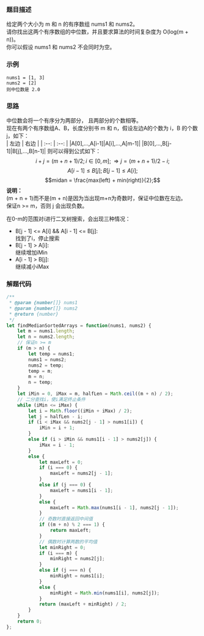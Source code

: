 ### 题目描述
给定两个大小为 m 和 n 的有序数组 nums1 和 nums2。  
请你找出这两个有序数组的中位数，并且要求算法的时间复杂度为 O(log(m + n))。  
你可以假设 nums1 和 nums2 不会同时为空。
### 示例
```
nums1 = [1, 3]
nums2 = [2]
则中位数是 2.0
```
### 思路
中位数会将一个有序分为两部分， 且两部分的个数相等。  
现在有两个有序数组A、B，长度分别书 m 和 n，假设左边A的个数为 i，B 的个数 j，如下：  
|      左边     |     右边      |
|      :--:     |     :--:      |
|A[0],...,A[i-1]|A[i],...,A[m-1]|
|B[0],...,B[j-1]|B[j],...,B[n-1]|
则可以得到公式如下：  
$$i + j = (m + n + 1) / 2;i\in[0,m]; \Rightarrow j = (m + n + 1) / 2 - i;$$
$$A[i-1] \leq B[j];B[j-1] \leq A[i];$$
$$midan = \frac{max(left) + min(right)}{2};$$
**说明：**  
(m + n + 1)而不是(m + n)是因为当出现m+n为奇数时，保证中位数在左边。  
保证n >= m，否则 j 会出现负数。  

在0-m的范围对i进行二叉树搜索，会出现三种情况：  
- B[j - 1] <= A[i] && A[i - 1] <= B[j]:  
找到了i，停止搜索
- B[j - 1] > A[i]:  
继续增加iMin
- A[i - 1] > B[j]:  
继续减小iMax

### 解题代码
```javascript
/**
 * @param {number[]} nums1
 * @param {number[]} nums2
 * @return {number}
 */
let findMedianSortedArrays = function(nums1, nums2) {
    let m = nums1.length;
    let n = nums2.length;
    // 保证n >= m
    if (m > n) {
        let temp = nums1;
        nums1 = nums2;
        nums2 = temp;
        temp = m;
        m = n;
        n = temp;
    }
    let iMin = 0, iMax = m, halfLen = Math.ceil((m + n) / 2);
    // 二分查找i，使i满足终止条件
    while (iMin <= iMax) {
        let i = Math.floor((iMin + iMax) / 2);
        let j = halfLen - i;
        if (i < iMax && nums2[j - 1] > nums1[i]) {
            iMin = i + 1;
        }
        else if (i > iMin && nums1[i - 1] > nums2[j]) {
            iMax = i - 1;
        }
        else {
            let maxLeft = 0;
            if (i === 0) {
                maxLeft = nums2[j - 1];
            }
            else if (j === 0) {
                maxLeft = nums1[i - 1];
            }
            else {
                maxLeft = Math.max(nums1[i - 1], nums2[j - 1]);
            }
            // 奇数时直接返回中间值
            if ((m + n) % 2 === 1) {
                return maxLeft;
            }
            // 偶数时计算两数的平均值
            let minRight = 0;
            if (i === m) {
                minRight = nums2[j];
            }
            else if (j === n) {
                minRight = nums1[i];
            }
            else {
                minRight = Math.min(nums1[i], nums2[j]);
            }
            return (maxLeft + minRight) / 2;
        }
    }
    return 0;
};
```
